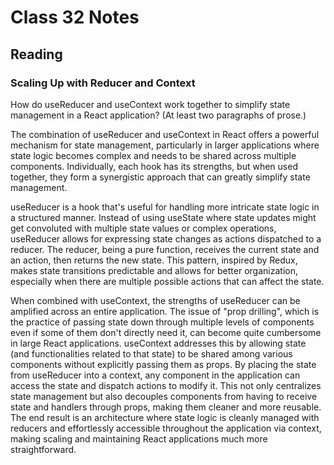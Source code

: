 # Class 32 Notes

## Reading

### Scaling Up with Reducer and Context

How do useReducer and useContext work together to simplify state management in a React application? (At least two paragraphs of prose.)

The combination of useReducer and useContext in React offers a powerful mechanism for state management, particularly in larger applications where state logic becomes complex and needs to be shared across multiple components. Individually, each hook has its strengths, but when used together, they form a synergistic approach that can greatly simplify state management.

useReducer is a hook that's useful for handling more intricate state logic in a structured manner. Instead of using useState where state updates might get convoluted with multiple state values or complex operations, useReducer allows for expressing state changes as actions dispatched to a reducer. The reducer, being a pure function, receives the current state and an action, then returns the new state. This pattern, inspired by Redux, makes state transitions predictable and allows for better organization, especially when there are multiple possible actions that can affect the state.

When combined with useContext, the strengths of useReducer can be amplified across an entire application. The issue of "prop drilling", which is the practice of passing state down through multiple levels of components even if some of them don't directly need it, can become quite cumbersome in large React applications. useContext addresses this by allowing state (and functionalities related to that state) to be shared among various components without explicitly passing them as props. By placing the state from useReducer into a context, any component in the application can access the state and dispatch actions to modify it. This not only centralizes state management but also decouples components from having to receive state and handlers through props, making them cleaner and more reusable. The end result is an architecture where state logic is cleanly managed with reducers and effortlessly accessible throughout the application via context, making scaling and maintaining React applications much more straightforward.
